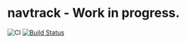 # navtrack - Work in progress.
![CI](https://github.com/navtrack/navtrack/workflows/CI/badge.svg)
[![Build Status](https://travis-ci.org/navtrack/navtrack.svg?branch=master)](https://travis-ci.org/navtrack/navtrack)
